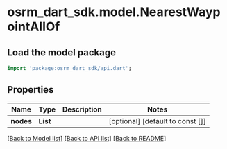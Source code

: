 # osrm_dart_sdk.model.NearestWaypointAllOf

## Load the model package
```dart
import 'package:osrm_dart_sdk/api.dart';
```

## Properties
Name | Type | Description | Notes
------------ | ------------- | ------------- | -------------
**nodes** | **List<int>** |  | [optional] [default to const []]

[[Back to Model list]](../README.md#documentation-for-models) [[Back to API list]](../README.md#documentation-for-api-endpoints) [[Back to README]](../README.md)


